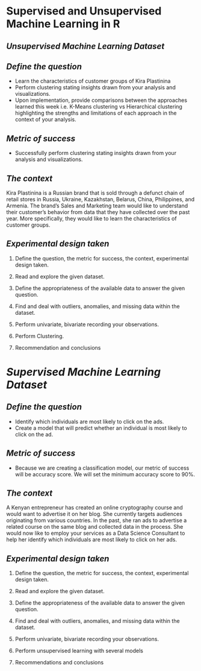 # Supervised and Unsupervised Machine Learning in R

## *Unsupervised Machine Learning Dataset*
## *Define the question*

-   Learn the characteristics of customer groups of Kira Plastinina
-   Perform clustering stating insights drawn from your analysis and 
    visualizations.
-   Upon implementation, provide comparisons between the approaches learned 
    this week i.e. K-Means clustering vs Hierarchical clustering highlighting 
    the strengths and limitations of each approach in the context of your
    analysis.

## *Metric of success*

-   Successfully perform clustering stating insights drawn from your analysis 
    and visualizations.

## *The context*

Kira Plastinina is a Russian brand that is sold through a defunct chain of
retail stores in Russia, Ukraine, Kazakhstan, Belarus, China, Philippines, 
and Armenia. The brand’s Sales and Marketing team would like to understand
their customer’s behavior from data that they have collected over the past year.
More specifically, they would like to learn the characteristics of customer 
groups.

## *Experimental design taken*

1.  Define the question, the metric for success, the context,
    experimental design taken.

2.  Read and explore the given dataset.

3.  Define the appropriateness of the available data to answer the given
    question.

4.  Find and deal with outliers, anomalies, and missing data within the
    dataset.

5.  Perform univariate, bivariate recording your observations.

6.  Perform Clustering.

7.  Recommendation and conclusions


# *Supervised Machine Learning Dataset*

## *Define the question*

-   Identify which individuals are most likely to click on the ads.
-   Create a model that will predict whether an individual is most likely to 
    click on the ad.

## *Metric of success*

-   Because we are creating a classification model, our metric of success will 
    be accuracy score. We will set the minimum accuracy score to 90%.

## *The context*

A Kenyan entrepreneur has created an online cryptography course and
would want to advertise it on her blog. She currently targets audiences
originating from various countries. In the past, she ran ads to
advertise a related course on the same blog and collected data in the
process. She would now like to employ your services as a Data Science
Consultant to help her identify which individuals are most likely to
click on her ads.

## *Experimental design taken*

1.  Define the question, the metric for success, the context,
    experimental design taken.

2.  Read and explore the given dataset.

3.  Define the appropriateness of the available data to answer the given
    question.

4.  Find and deal with outliers, anomalies, and missing data within the
    dataset.

5.  Perform univariate, bivariate recording your observations.

6.  Perform unsupervised learning with several models

7.  Recommendations and conclusions

